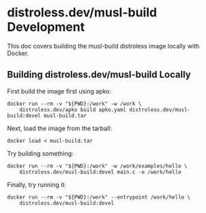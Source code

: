# distroless.dev/musl-build Development

This doc covers building the musl-build distroless image locally with Docker.

## Building distroless.dev/musl-build Locally

First build the image first using apko:
```
docker run --rm -v "${PWD}:/work" -w /work \
    distroless.dev/apko build apko.yaml distroless.dev/musl-build:devel musl-build.tar
```

Next, load the image from the tarball:
```
docker load < musl-build.tar
```

Try building something:
```
docker run --rm -v "${PWD}:/work" -w /work/examples/hello \
    distroless.dev/musl-build:devel main.c -o /work/hello
```

Finally, try running it:
```
docker run --rm -v "${PWD}:/work" --entrypoint /work/hello \
    distroless.dev/musl-build:devel
```
